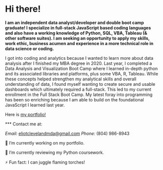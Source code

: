 <!-- # MBA | Data Scientist | Strategist | Researcher | Leader | Problem Solver | Lifelong Learner -->
<!-- ![Job Search Image](job-search.jpg) -->
# Hi there!
**I am an independent data analyst/developer and double boot camp graduate! I specialize in full-stack JavaScript based coding languages and also have a working knowledge of Python, SQL, VBA, Tableau (& other software suites). I am seeking an opportunity to apply my skills, work ethic, business acumen and experience in a more technical role in data science or coding.**

I got into coding and analytics because I wanted to learn more about data analysis after I finished my MBA degree in 2020. Last year, I completed a Data Analysis and Visualization Boot Camp where I learned in-depth python and its associated libraries and platforms, plus some VBA, R, Tableau. While these concepts helped strengthen my analytical skills and overall understanding of data, I found myself wanting to create secure and usable dashboards which ultimately required a full-stack. This led to my current enrollment in the Full Stack Boot Camp. My latest foray into programming has been so enriching because I am able to build on the foundational JavaScript I learned last year.

Here is [my portfolio!](https://eclevela-1234.github.io/folio-3-point-0/)

*** Contact me at:

*Email:* eliotclevelandmda@gmail.com
*Phone:* (804) 986-8943



🔭 I’m currently working on my portfolio.

🌱 I’m currently reviewing my Python coursework. 

⚡ Fun fact: I can juggle flaming torches!





<!--
**eclevela-1234/eclevela-1234** is a ✨ _special_ ✨ repository because its `README.md` (this file) appears on your GitHub profile.

Here are some ideas to get you started:


- 
- 👯 I’m looking to collaborate on ...
- 🤔 I’m looking for help with ...
- 💬 Ask me about ...
- 📫 How to reach me: ...
- 😄 Pronouns: ...
- 
-->
